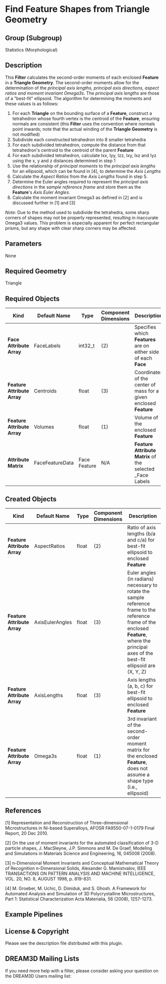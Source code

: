 # Find Feature Shapes from Triangle Geometry  #

## Group (Subgroup) ##

Statistics (Morphological)

## Description ##

This **Filter** calculates the second-order moments of each enclosed **Feature** in a **Triangle Geometry**. The
second-order moments allow for the determination of the *principal axis lengths, principal axis directions, aspect
ratios and moment invariant Omega3s*. The *principal axis lengths* are those of a "best-fit" ellipsoid. The algorithm
for determining the moments and these values is as follows:

1. For each **Triangle** on the bounding surface of a **Feature**, construct a tetrahedron whose fourth vertex is the
   centroid of the **Feature**, ensuring normals are consistent (this **Filter** uses the convention where normals point
   inwards; note that the actual winding of the **Triangle Geometry** is not modified)
2. Subdivide each constructed tetrahedron into 8 smaller tetrahedra
3. For each subdivided tetrahedron, compute the distance from that tetrahedron's centroid to the centroid of the
   parent **Feature**
4. For each subdivided tetrahedron, calculate Ixx, Iyy, Izz, Ixy, Ixz and Iyz using the x, y and z distances determined
   in step 1
5. Use the relationship of *principal moments* to the *principal axis lengths* for an ellipsoid, which can be found
   in [4], to determine the *Axis Lengths*
6. Calculate the *Aspect Ratios* from the *Axis Lengths* found in step 5.
7. Determine the Euler angles required to represent the *principal axis directions* in the *sample reference frame* and
   store them as the **Feature**'s *Axis Euler Angles*.
8. Calculate the moment invariant Omega3 as defined in [2] and is discussed further in [1] and [3]

*Note:* Due to the method used to subdivide the tetrahedra, some sharp corners of shapes may not be properly
represented, resulting in inaccurate Omega3 values. This problem is especially apparent for perfect rectangular prisms,
but any shape with clear sharp corners may be affected.

## Parameters ##

None

## Required Geometry ##

Triangle

## Required Objects ##

| Kind                        | Default Name    | Type         | Component Dimensions | Description                                                        |
|-----------------------------|-----------------|--------------|----------------------|--------------------------------------------------------------------|
| **Face Attribute Array**    | FaceLabels      | int32_t      | (2)                  | Specifies which **Features** are on either side of each **Face**   |
| **Feature Attribute Array** | Centroids       | float        | (3)                  | Coordinates of the center of mass for a given enclosed **Feature** |
| **Feature Attribute Array** | Volumes         | float        | (1)                  | Volume of the enclosed **Feature**                                 |
| **Attribute Matrix**        | FaceFeatureData | Face Feature | N/A                  | **Feature Attribute Matrix** of the selected _Face Labels          |

## Created Objects ##

| Kind                        | Default Name    | Type  | Component Dimensions | Description                                                                                                                                                                                   |
|-----------------------------|-----------------|-------|----------------------|-----------------------------------------------------------------------------------------------------------------------------------------------------------------------------------------------|
| **Feature Attribute Array** | AspectRatios    | float | (2)                  | Ratio of axis lengths (b/a and c/a) for best-fit ellipsoid to enclosed **Feature**                                                                                                            |
| **Feature Attribute Array** | AxisEulerAngles | float | (3)                  | Euler angles (in radians) necessary to rotate the sample reference frame to the reference frame of the enclosed **Feature**, where the principal axes of the best-fit ellipsoid are (X, Y, Z) |
| **Feature Attribute Array** | AxisLengths     | float | (3)                  | Axis lengths (a, b, c) for best-fit ellipsoid to enclosed **Feature**                                                                                                                         |
| **Feature Attribute Array** | Omega3s         | float | (1)                  | 3rd invariant of the second-order moment matrix for the enclosed **Feature**, does not assume a shape type (i.e., ellipsoid)                                                                  |

## References ## 

[1] Representation and Reconstruction of Three-dimensional Microstructures in Ni-based Superalloys, AFOSR
FA9550-07-1-0179 Final Report, 20 Dec 2010.

[2] On the use of moment invariants for the automated classification of 3-D particle shapes, J. MacSleyne, J.P. Simmons
and M. De Graef, Modeling and Simulations in Materials Science and Engineering, 16, 045008 (2008).

[3] n-Dimensional Moment Invariants and Conceptual Mathematical Theory of Recognition n-Dimensional Solids, Alexander G.
Mamistvalov, IEEE TRANSACTIONS ON PATTERN ANALYSIS AND MACHINE INTELLIGENCE, VOL. 20, NO. 8, AUGUST 1998, p. 819-831.

[4] M. Groeber, M. Uchic, D. Dimiduk, and S. Ghosh. A Framework for Automated Analysis and Simulation of 3D
Polycrystalline Microstructures, Part 1: Statistical Characterization Acta Materialia, 56 (2008), 1257-1273.

## Example Pipelines ##

## License & Copyright ##

Please see the description file distributed with this plugin.

## DREAM3D Mailing Lists ##

If you need more help with a filter, please consider asking your question on the DREAM3D Users mailing list:
